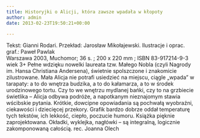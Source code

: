 ```yaml
---
title: Historyjki o Alicji, która zawsze wpadała w kłopoty
author: admin
date: 2013-02-23T19:50:21+00:00

---
```


  Tekst: Gianni Rodari. Przekład: Jarosław Mikołajewski. Ilustracje i oprac. graf.: Paweł Pawlak<br /> Warszawa 2003, Muchomor; 36 s. ; 200 x 220 mm ; ISBN 83-917214-9-3<br /> wiek 3+
Pełne wdzięku nowelki laureata tzw. Małego Nobla (czyli Nagrody im. Hansa Christiana Andersena), świetnie spolszczone i znakomicie zilustrowane. Mała Alicja nie potrafi usiedzieć na miejscu, ciągle „wpada” w tarapaty: a to do wnętrza budzika, a to do kałamarza, a to w środek urodzinowego tortu. Czy to we wnętrzu mydlanej bańki, czy to na grzbiecie świetlika – Alicja odbywa podróże, a napotkanym nieznajomym stawia wścibskie pytania. Krótkie, dowcipne opowiadania są pochwałą wyobraźni, ciekawości i dziecięcej przekory. Grafik bardzo dobrze oddał temperaturę tych tekstów, ich lekkość, ciepło, poczucie humoru. Książka pięknie zaprojektowana. Okładki, wyklejka, nagłówki – są integralną, logicznie zakomponowaną całością.
rec. Joanna Olech
